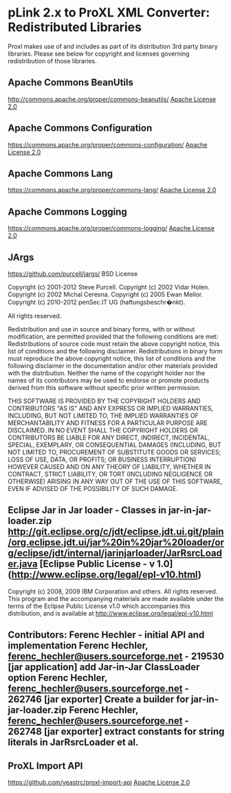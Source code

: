 pLink 2.x to ProXL XML Converter: Redistributed Libraries
========================================================

Proxl makes use of and includes as part of its distribution 3rd party binary libraries.
Please see below for copyright and licenses governing redistribution of those libraries.

Apache Commons BeanUtils
------------------------------
http://commons.apache.org/proper/commons-beanutils/
[Apache License 2.0](http://www.apache.org/licenses/LICENSE-2.0.txt)

Apache Commons Configuration
------------------------------
https://commons.apache.org/proper/commons-configuration/
[Apache License 2.0](http://www.apache.org/licenses/LICENSE-2.0.txt)

Apache Commons Lang
------------------------------
https://commons.apache.org/proper/commons-lang/
[Apache License 2.0](http://www.apache.org/licenses/LICENSE-2.0.txt)

Apache Commons Logging
------------------------------
https://commons.apache.org/proper/commons-logging/
[Apache License 2.0](http://www.apache.org/licenses/LICENSE-2.0.txt)

JArgs
------------------------------
https://github.com/purcell/jargs/
BSD License

Copyright (c) 2001-2012 Steve Purcell.
Copyright (c) 2002      Vidar Holen.
Copyright (c) 2002      Michal Ceresna.
Copyright (c) 2005      Ewan Mellor.
Copyright (c) 2010-2012 penSec.IT UG (haftungsbeschr�nkt).

All rights reserved.

Redistribution and use in source and binary forms, with or without
modification, are permitted provided that the following conditions are
met: Redistributions of source code must retain the above copyright notice,
this list of conditions and the following disclaimer. Redistributions in
binary form must reproduce the above copyright notice, this list of
conditions and the following disclaimer in the documentation and/or other
materials provided with the distribution. Neither the name of the copyright
holder nor the names of its contributors may be used to endorse or promote
products derived from this software without specific prior written
permission.

THIS SOFTWARE IS PROVIDED BY THE COPYRIGHT HOLDERS AND CONTRIBUTORS "AS IS"
AND ANY EXPRESS OR IMPLIED WARRANTIES, INCLUDING, BUT NOT LIMITED TO, THE
IMPLIED WARRANTIES OF MERCHANTABILITY AND FITNESS FOR A PARTICULAR PURPOSE
ARE DISCLAIMED. IN NO EVENT SHALL THE COPYRIGHT HOLDERS OR CONTRIBUTORS BE
LIABLE FOR ANY DIRECT, INDIRECT, INCIDENTAL, SPECIAL, EXEMPLARY, OR
CONSEQUENTIAL DAMAGES (INCLUDING, BUT NOT LIMITED TO, PROCUREMENT OF
SUBSTITUTE GOODS OR SERVICES; LOSS OF USE, DATA, OR PROFITS; OR BUSINESS
INTERRUPTION) HOWEVER CAUSED AND ON ANY THEORY OF LIABILITY, WHETHER IN
CONTRACT, STRICT LIABILITY, OR TORT (INCLUDING NEGLIGENCE OR OTHERWISE)
ARISING IN ANY WAY OUT OF THE USE OF THIS SOFTWARE, EVEN IF ADVISED OF THE
POSSIBILITY OF SUCH DAMAGE.


Eclipse Jar in Jar loader - Classes in jar-in-jar-loader.zip
http://git.eclipse.org/c/jdt/eclipse.jdt.ui.git/plain/org.eclipse.jdt.ui/jar%20in%20jar%20loader/org/eclipse/jdt/internal/jarinjarloader/JarRsrcLoader.java
[Eclipse Public License - v 1.0] (http://www.eclipse.org/legal/epl-v10.html)
------------------------------
 Copyright (c) 2008, 2009 IBM Corporation and others.
 All rights reserved. This program and the accompanying materials
 are made available under the terms of the Eclipse Public License v1.0
 which accompanies this distribution, and is available at
 http://www.eclipse.org/legal/epl-v10.html

 Contributors:
     Ferenc Hechler - initial API and implementation
     Ferenc Hechler, ferenc_hechler@users.sourceforge.net - 219530 [jar application] add Jar-in-Jar ClassLoader option
     Ferenc Hechler, ferenc_hechler@users.sourceforge.net - 262746 [jar exporter] Create a builder for jar-in-jar-loader.zip
     Ferenc Hechler, ferenc_hechler@users.sourceforge.net - 262748 [jar exporter] extract constants for string literals in JarRsrcLoader et al.
------------------------------



ProXL Import API
------------------------------
https://github.com/yeastrc/proxl-import-api
[Apache License 2.0](http://www.apache.org/licenses/LICENSE-2.0.txt)


